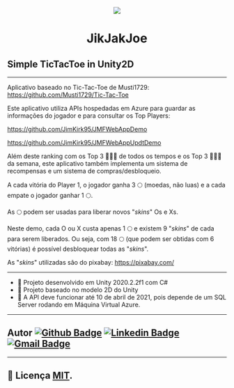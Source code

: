 <p align="center">
  <a href="http://gg.gg/jpwork">
    <img src="https://drive.google.com/uc?export=view&id=1e59cCO6e4Uu1oeO0YFUYwV58rVM_ABMQ">
  </a>
</p>
<h1 align="center">JikJakJoe</h1>
<!---🗃️🌍 🌎🌎 📝 🗃️  🌏
<img src="https://simpleicons.org/icons/csharp.svg" width="20px;" />
---> 

## Simple TicTacToe in Unity2D

---
Aplicativo baseado no Tic-Tac-Toe de Musti1729: https://github.com/Musti1729/Tic-Tac-Toe


Este aplicativo utiliza APIs hospedadas em Azure para guardar as informações do jogador e para consultar os Top Players:

https://github.com/JimKirk95/JMFWebAppDemo

https://github.com/JimKirk95/JMFWebAppUpdtDemo



Além deste ranking com os Top 3  🥇🥈🥉 de todos os tempos e os Top 3 🥇🥈🥉 da semana, este aplicativo também implementa um sistema de recompensas e um sistema de compras/desbloqueio.

A cada vitória do Player 1, o jogador ganha 3 🌕 (moedas, não luas) e a cada empate o jogador ganhar 1 🌕.

As 🌕 podem ser usadas para liberar novos "_skins_" Os e Xs.

Neste demo, cada O ou X custa apenas 1 🌕 e existem 9 "_skins_" de cada para serem liberados.
Ou seja, com 18 🌕 (que podem ser obtidas com 6 vitórias) é possível desbloquear todas as "_skins_".

As "_skins_" utilizadas são do pixabay: https://pixabay.com/

---

- 👀 Projeto desenvolvido em Unity 2020.2.2f1 com C#
- 👀 Projeto baseado no modelo 2D do Unity
- 👀 A API deve funcionar até 10 de abril de 2021, pois depende de um SQL Server rodando em Máquina Virtual Azure.

---

<!---
## Autor
<a href="http://gg.gg/jpwork">
 <img src="https://drive.google.com/uc?export=view&id=17_6ZWPP0DJx4fiLnO4EiWNFaNRaB2Abp" width="100px;" alt=""/>
 <br />
 <sub><b>Jackson Matsuura</b></sub></a>
 <br />
---> 
## Autor [![Github Badge](https://img.shields.io/badge/-Github/JimKirk95-000?style=flat-square&logo=Github&logoColor=white&link=https://github.com/JimKirk95)](https://github.com/JimKirk95) [![Linkedin Badge](https://img.shields.io/badge/-LinkedIn/jacksonmatsuura-blue?style=flat-square&logo=Linkedin&logoColor=white&link=https://www.linkedin.com/in/jacksonmatsuura/)](https://www.linkedin.com/in/jacksonmatsuura/) [![Gmail Badge](https://img.shields.io/badge/-jackson.matsuura@Gmail-c14438?style=flat-square&logo=Gmail&logoColor=white&link=mailto:seu_emjackson.matsuura@gmail.comail)](mailto:jackson.matsuura@gmail.com)
<!---
[![Whatsapp Badge](https://img.shields.io/badge/-Whatsapp-4CA143?style=flat-square&labelColor=4CA143&logo=whatsapp&logoColor=white&link=https://api.whatsapp.com/send?phone=seu_telefone_55+12+981082413&text=Hello!)](https://api.whatsapp.com/send?phone=seu_telefone_55+12+981082413&text=Hello!)
--->

---
## 📝 Licença [MIT](./LICENSE).
